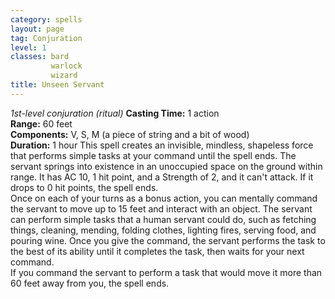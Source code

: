 ```yaml
---
category: spells
layout: page
tag: Conjuration
level: 1
classes: bard
         warlock
         wizard
title: Unseen Servant 
---
```

_1st-level conjuration (ritual)_ 
**Casting Time:** 1 action    
**Range:** 60 feet    
**Components:** V, S, M (a piece of string and a bit of wood)    
**Duration:** 1 hour 
This spell creates an invisible, mindless, shapeless force that performs simple tasks at your command until the spell ends. The servant springs into existence in an unoccupied space on the ground within range. It has AC 10, 1 hit point, and a Strength of 2, and it can't attack. If it drops to 0 hit points, the spell ends.    
Once on each of your turns as a bonus action, you can mentally command the servant to move up to 15 feet and interact with an object. The servant can perform simple tasks that a human servant could do, such as fetching things, cleaning, mending, folding clothes, lighting fires, serving food, and pouring wine. Once you give the command, the servant performs the task to the best of its ability until it completes the task, then waits for your next command.    
If you command the servant to perform a task that would move it more than 60 feet away from you, the spell ends.
